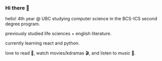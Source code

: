 ### Hi there 👋

<!--
**parksj23/parksj23** is a ✨ _special_ ✨ repository because its `README.md` (this file) appears on your GitHub profile.

Here are some ideas to get you started:

- 🔭 I’m currently working on ...
- 🌱 I’m currently learning ...
- 👯 I’m looking to collaborate on ...
- 🤔 I’m looking for help with ...
- 💬 Ask me about ...
- 📫 How to reach me: ...
- 😄 Pronouns: ...
- ⚡ Fun fact: ...
-->

hello! 4th year @ UBC studying computer science in the BCS-ICS second degree program. 

previously studied life sciences + english literature.

currently learning react and python.

love to read 📖, watch movies/kdramas 🎬, and listen to music 🎵.


